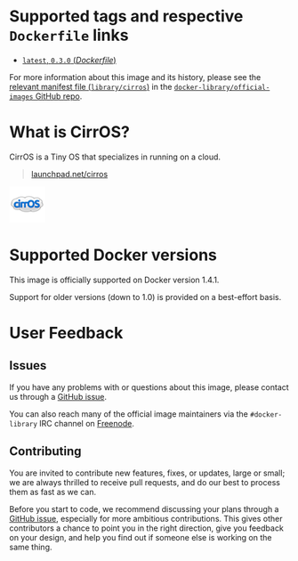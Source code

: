 # Supported tags and respective `Dockerfile` links

- [`latest`, `0.3.0` (*Dockerfile*)](https://github.com/ewindisch/docker-cirros/blob/1cded459668e8b9dbf4ef976c94c05add9bbd8e9/Dockerfile)

For more information about this image and its history, please see the [relevant
manifest file
(`library/cirros`)](https://github.com/docker-library/official-images/blob/master/library/cirros)
in the [`docker-library/official-images` GitHub
repo](https://github.com/docker-library/official-images).

# What is CirrOS?

CirrOS is a Tiny OS that specializes in running on a cloud.

> [launchpad.net/cirros](https://launchpad.net/cirros)

![logo](https://raw.githubusercontent.com/docker-library/docs/master/cirros/logo.png)

# Supported Docker versions

This image is officially supported on Docker version 1.4.1.

Support for older versions (down to 1.0) is provided on a best-effort basis.

# User Feedback

## Issues

If you have any problems with or questions about this image, please contact us
 through a [GitHub issue](https://github.com/ewindisch/docker-cirros/issues).

You can also reach many of the official image maintainers via the
`#docker-library` IRC channel on [Freenode](https://freenode.net).

## Contributing

You are invited to contribute new features, fixes, or updates, large or small;
we are always thrilled to receive pull requests, and do our best to process them
as fast as we can.

Before you start to code, we recommend discussing your plans 
through a [GitHub issue](https://github.com/ewindisch/docker-cirros/issues), especially for more ambitious
contributions. This gives other contributors a chance to point you in the right
direction, give you feedback on your design, and help you find out if someone
else is working on the same thing.
